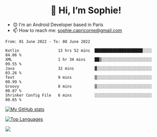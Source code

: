<h1 align="center"> 👋 Hi, I’m Sophie! </h1>  

- 😊 I’m an Android Developer based in Paris
- 📫 How to reach me: sophie.capricorne@gmail.com


<!--START_SECTION:waka-->

```text
From: 01 June 2022 - To: 08 June 2022

Kotlin                 13 hrs 52 mins  █████████████████████░░░░   84.06 %
XML                    1 hr 34 mins    ██▒░░░░░░░░░░░░░░░░░░░░░░   09.55 %
Java                   32 mins         ▓░░░░░░░░░░░░░░░░░░░░░░░░   03.26 %
Text                   9 mins          ▒░░░░░░░░░░░░░░░░░░░░░░░░   00.99 %
Groovy                 8 mins          ▒░░░░░░░░░░░░░░░░░░░░░░░░   00.87 %
Shrinker Config File   6 mins          ░░░░░░░░░░░░░░░░░░░░░░░░░   00.65 %
```

<!--END_SECTION:waka-->

[![My GitHub stats](https://github-readme-stats.vercel.app/api?username=sophicapri&show_icons=true&theme=buefy)](https://github.com/anuraghazra/github-readme-stats)

[![Top Languages](https://github-readme-stats.vercel.app/api/top-langs/?username=sophicapri&langs_count=2&layout=compact)](https://github.com/anuraghazra/github-readme-stats)

![](https://github-readme-streak-stats.herokuapp.com/?user=sophicapri)
